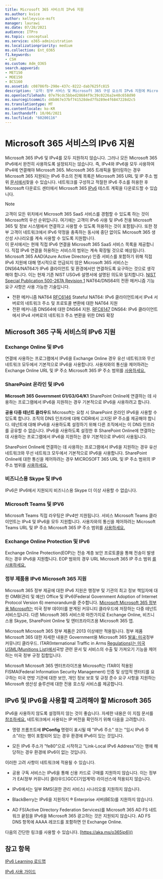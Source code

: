 ```yaml
---
title: Microsoft 365 서비스의 IPv6 지원
ms.author: kvice
author: kelleyvice-msft
manager: laurawi
ms.date: 07/28/2021
audience: ITPro
ms.topic: conceptual
ms.service: o365-administration
ms.localizationpriority: medium
ms.collection: Ent_O365
f1.keywords:
- CSH
ms.custom: Adm_O365
search.appverid:
- MET150
- MOE150
- BCS160
ms.assetid: c08786fb-298e-437c-8222-dab7625fc815
description: '요약: 정부 서비스 및 Microsoft 365 구성 요소의 IPv6 지원에 Microsoft 365 설명'
ms.openlocfilehash: 07e79cdc5bbed28684f9c39c0226a2e40c658d90
ms.sourcegitcommit: d4b867e37bf741528ded7fb289e4f6847228d2c5
ms.translationtype: MT
ms.contentlocale: ko-KR
ms.lasthandoff: 10/06/2021
ms.locfileid: "60200116"
---
```

# <a name="ipv6-support-in-microsoft-365-services"></a>Microsoft 365 서비스의 IPv6 지원

Microsoft 365 IPv6 및 IPv4를 모두 지원하지 않습니다. 그러나 모든 Microsoft 365 IPv6에서 완전히 사용하도록 설정되지는 않습니다. 즉, IPv4와 IPv6을 모두 사용하여 IPv4에 연결해야 Microsoft 365. Microsoft 365 트래픽을 필터링하는 경우 Microsoft 365 지원되는 IPv6 주소의 전체 목록은 Microsoft 365 URL 및 IP 주소 범위 [문서에서](urls-and-ip-address-ranges.md)찾을 수 있습니다. 네트워크를 구성하고 적절한 IPv6 주소를 허용한 후 Microsoft 다운로드 센터에서 Microsoft 365 [IPv6](https://go.microsoft.com/fwlink/?LinkId=293447) 테스트 계획을 다운로드할 수 있습니다.

> [!NOTE]
> 고객이 모든 위치에서 Microsoft 365 SaaS 서비스를 경험할 수 있도록 하는 것이 Microsoft의 우선 순위입니다. 여기에는 고객이 IPv6 사용 및 IPv6 전용 Microsoft 365 및 정보 시스템에서 연결하고 사용할 수 있도록 허용하는 것이 포함됩니다. 또한 정부 고객이 네트워크에서 IPv6 약정을 충족하는 동시에 중단 없이도 Microsoft 365 생산성 시나리오를 계속 사용할 수 있도록 지원합니다.  
> 이 문서에서는 현재 직접 IPv6 연결을 Microsoft 365 SaaS 서비스 목록을 제공합니다. 직접 IPv6 연결을 허용하는 서비스의 범위는 계속 확장될 것으로 예상됩니다. Microsoft 365 AAD(Azure Active Directory) 인증 서비스를 포함하기 위해 직접 IPv6 지원에 대해 명시적으로 언급되지 않은 Microsoft 365 서비스는 DNS64/NAT64가 IPv6 클라이언트 및 환경에서만 연결하도록 요구하는 것으로 생각해야 합니다.  이는 현재 기존 NIST USGv6 설명서에 설명된 의도와 일치합니다. [NIST Special Publication 500-267A Revision 1](https://nvlpubs.nist.gov/nistpubs/specialpublications/NIST.SP.500-267Ar1.pdf) NAT64/DNS64의 전환 메커니즘 기능 요구 사항은 사용 가능한 기술입니다.
> - 전환 메커니즘 NAT64 [RFC6146](https://datatracker.ietf.org/doc/html/rfc6146) Stateful NAT64: IPv6 클라이언트에서 IPv4 서버로의 네트워크 주소 및 프로토콜 변환에 대한 NAT64 지원
> - 전환 메커니즘 DNS64에 대한 DNS64 지원. [RFC6147](https://datatracker.ietf.org/doc/html/rfc6147) DNS64: IPv6 클라이언트에서 IPv4 서버로의 네트워크 주소 변환을 위한 DNS 확장

  
## <a name="ipv6-support-in-microsoft-365-subscription-service"></a>Microsoft 365 구독 서비스의 IPv6 지원

### <a name="exchange-online-and-ipv6"></a>Exchange Online 및 IPv6

연결에 사용하는 프로그램에서 IPv6을 Exchange Online 경우 유선 네트워크와 무선 네트워크 모두에서 기본적으로 IPv6을 사용합니다. 사용자와의 통신을 제어하려는 Exchange Online URL 및 IP 주소 Microsoft 365 IP 주소 범위를 [사용하세요.](urls-and-ip-address-ranges.md)
  
### <a name="sharepoint-online-and-ipv6"></a>SharePoint 온라인 및 IPv6

 **Microsoft 365 Government G1/G3/G4/K1** SharePoint Online에 연결하는 데 사용하는 프로그램에서 IPv6을 지원하는 경우 기본적으로 IPv6을 사용하려고 합니다.
  
 **공용 다중 테넌트 클라우드** Microsoft는 요청 시 SharePoint 온라인 IPv6을 사용할 수 있도록 합니다. 조직의 DNS 인프라에 대해 CIDR에서 고지된 IP 주소를 제공해야 합니다. 테넌트에 대해 IPv6을 사용하도록 설정하기 위해 다른 조직에서는 이 DNS 인프라를 공유할 수 없습니다. IPv6을 사용하도록 설정한 후 SharePoint Online에 연결하는 데 사용하는 프로그램에서 IPv6을 지원하는 경우 기본적으로 IPv6이 사용됩니다.
  
SharePoint Online에 연결하는 데 사용하는 프로그램에서 IPv6을 지원하는 경우 유선 네트워크와 무선 네트워크 모두에서 기본적으로 IPv6을 사용합니다. SharePoint Online에 대한 통신을 제어하려는 경우 MICROSOFT 365 URL 및 IP 주소 범위의 IP 주소 범위를 [사용하세요.](urls-and-ip-address-ranges.md)
  
 
  
### <a name="skype-for-business-and-ipv6"></a>비즈니스용 Skype 및 IPv6

IPv6은 IPv6에서 지원되지 비즈니스용 Skype 더 이상 사용할 수 없습니다.

### <a name="microsoft-teams-and-ipv6"></a>Microsoft Teams 및 IPV6

Microsoft Teams 직접 라우팅은 IPv4만 지원됩니다. 서비스 Microsoft Teams 클라이언트는 IPv4 및 IPv6을 모두 지원합니다. 사용자와의 통신을 제어하려는 Microsoft Teams URL 및 IP 주소 Microsoft 365 IP 주소 범위를 [사용하세요.](urls-and-ip-address-ranges.md)
  
### <a name="exchange-online-protection-and-ipv6"></a>Exchange Online Protection 및 IPv6

Exchange Online Protection(EOP)는 전송 계층 보안 프로토콜을 통해 전송이 발생하는 경우 IPv6을 지원합니다. EOP 범위의 경우 URL Microsoft 365 IP 주소 범위 [를 사용하세요.](urls-and-ip-address-ranges.md)
  
### <a name="ipv6-support-for-microsoft-365-government-offerings"></a>정부 제품용 IPv6 Microsoft 365 지원

Microsoft 365 정부 제공에 대한 IPv6 지원은 행정부 및 기관의 최고 정보 책임자에 대한 OMB(관리 및 예산) Office 및 IPv6(Federal Government Adoption of Internet Protocol Version 6) memorandum을 준수합니다. [Microsoft Microsoft 365 정부용 Microsoft는](https://go.microsoft.com/fwlink/p/?LinkId=325414) 미국 정부 데이터를 분계된 커뮤니티 클라우드에 저장하는 다중 테넌트 서비스입니다. 다른 Microsoft 365 서비스와 마찬가지로 Exchange Online, 비즈니스용 Skype, SharePoint Online 및 엔터프라이즈용 Microsoft 365 앱. 

Microsoft Microsoft 365 정부 제품은 2013 이상에만 적용됩니다. 정부 제품 Microsoft 365 대한 자세한 내용은 Government용 Microsoft 365 [발표: 미국](https://go.microsoft.com/fwlink/p/?LinkId=325414)정부 커뮤니티 클라우드. ITAR(International Traffic in Arms [Regulations)는 미국 USML(Munitions List)에서](https://go.microsoft.com/fwlink/p/?LinkId=325415)국방 관련 문서 및 서비스의 수출 및 가져오기 기능을 제어하는 미국 정부 규정 집합입니다. 

Microsoft Microsoft 365 엔터프라이즈용 Microsoft는 ITAR이 적용된 FISMA(Federal Information Security Management) 인증 및 상업적 엔터티를 요구하는 미국 연방 기관에 대한 보안, 개인 정보 보호 및 규정 준수 요구 사항을 지원하는 Microsoft 생산성 솔루션에 대한 전용 호스팅 서비스를 제공합니다.
  
## <a name="things-to-consider-when-using-ipv6-and-microsoft-365"></a>IPv6 및 IPv6을 사용할 때 고려해야 할 Microsoft 365

IPv6을 사용하지 않도록 설정하지 않는 것이 좋습니다. 자세한 내용은 이 지침 문서를 [참조하세요.](https://support.microsoft.com/help/929852/guidance-for-configuring-ipv6-in-windows-for-advanced-users) 네트워크에서 사용되는 IP 버전을 확인하기 위해 다음을 고려합니다.
  
- 명령 프롬프트에 **IPConfig** 명령이 표시될 때 "IPv6 주소" 또는 "임시 IPv6 주소"라는 행이 포함되어 있는 경우 환경에 IPv6이 있는 것입니다.

- 모든 IPv6 주소가 "fe80"으로 시작하고 "Link-Local IPv6 Address"라는 행에 해당하는 경우 환경에 IPv6이 없는 것입니다.

이러한 고려 사항이 네트워크에 적용될 수 있습니다.
  
- 공용 구독 서비스는 IPv6을 통해 신용 카드로 구매를 지원하지 않습니다. 이는 정부가 EA(정부 커뮤니티 클라우드)GCC(기업계약) 라이선스에 적용되지 않습니다.

- IPv6에서는 일부 RMS(권한 관리 서비스) 시나리오를 지원하지 않습니다.

- BlackBerry는 IPv6을 지원하지 ® Enterprise 서버(BES)를 지원하지 않습니다.

- AD FS(Active Directory Federation Services)를 Microsoft 365 AD FS 네트워크 끝점을 IPv6을 Microsoft 365 광고하는 것은 지원되지 않습니다. AD FS DNS 항목에 AAAA 레코드를 포함하면 안 Exchange Online. 

다음의 간단한 링크를 사용할 수 있습니다. [https://aka.ms/o365ip6]()

## <a name="see-also"></a>참고 항목

[IPv6 Learning 로드맵](/previous-versions/windows/it-pro/windows-server-2008-R2-and-2008/gg250710(v%3dws.10))
  
[IPv6 사용 가이드](https://social.technet.microsoft.com/wiki/contents/articles/1728.ipv6-survival-guide.aspx)
